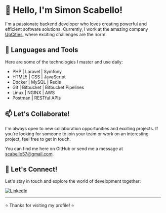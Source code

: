 # 👋 Hello, I'm Simon Scabello!

I'm a passionate backend developer who loves creating powerful and efficient software solutions. Currently, I work at the amazing company [UpCities](https://upcities.app/), where exciting challenges are the norm.

## 🚀 Languages and Tools
Here are some of the technologies I master and use daily:

- PHP | Laravel | Symfony
- HTML5 | CSS | JavaScript
- Docker | MySQL | Redis
- Git | Bitbucket | Bitbucket Pipelines
- Linux | NGINX | AWS
- Postman | RESTful APIs

## 📫 Let's Collaborate!
I'm always open to new collaboration opportunities and exciting projects. If you're looking for someone to join your team or work on an interesting project, feel free to get in touch.

You can find me here on GitHub or send me a message at [scabello57@gmail.com](mailto:scabello57@gmail.com).

## 🌟 Let's Connect!
Let's stay in touch and explore the world of development together:

[![LinkedIn](https://img.shields.io/badge/LinkedIn-Connect-blue)](https://www.linkedin.com/in/simon-scabello-b06b7716a/)

---

⭐️ Thanks for visiting my profile! ⭐️

